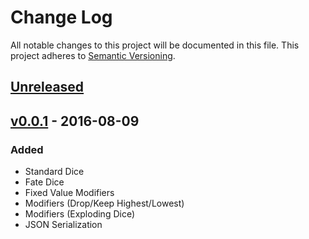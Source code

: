 # Change Log
All notable changes to this project will be documented in this file.
This project adheres to [Semantic Versioning](http://semver.org/).

## [Unreleased]

## [v0.0.1] - 2016-08-09
### Added
- Standard Dice
- Fate Dice
- Fixed Value Modifiers
- Modifiers (Drop/Keep Highest/Lowest)
- Modifiers (Exploding Dice)
- JSON Serialization

[Unreleased]: https://github.com/AnthonyPorthouse/DiceBag/compare/v0.0.1...HEAD
[v0.0.1]: https://github.com/AnthonyPorthouse/DiceBag/compare/c65a7f1...v0.0.1
